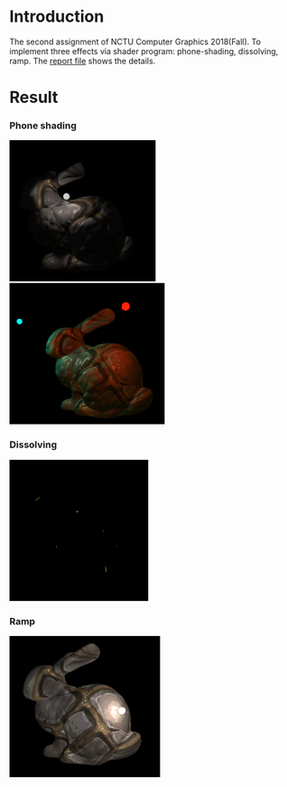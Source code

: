 # Introduction

The second assignment of NCTU Computer Graphics 2018(Fall).  To implement three effects via shader program: phone-shading, dissolving, ramp. The [report file](https://github.com/ds282547/2018_NCTU-CG_HW2/blob/main/HW2_Report.pdf) shows the details. 

# Result

### Phone shading 
<img src="./pic/1.png" height=250> <img src="./pic/2.png" height=250>

### Dissolving

<img src="./pic/dissolve.gif" height=250>

### Ramp
<img src="./pic/ramp.png" height=250>
